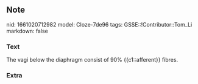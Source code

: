 ## Note
nid: 1661020712982
model: Cloze-7de96
tags: GSSE::!Contributor::Tom_Li
markdown: false

### Text
<div>
  The vagi below the diaphragm consist of 90% {{c1::afferent}}
  fibres.
</div>

### Extra

